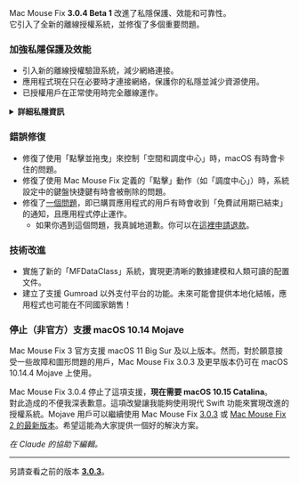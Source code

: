 Mac Mouse Fix **3.0.4 Beta 1** 改進了私隱保護、效能和可靠性。\
它引入了全新的離線授權系統，並修復了多個重要問題。

### 加強私隱保護及效能

- 引入新的離線授權驗證系統，減少網絡連接。
- 應用程式現在只在必要時才連接網絡，保護你的私隱並減少資源使用。
- 已授權用戶在正常使用時完全離線運作。

<details>
<summary><b>詳細私隱資訊</b></summary>
舊版本在每次啟動時都會在線驗證授權，這可能導致第三方伺服器（GitHub 和 Gumroad）儲存連接記錄。新系統消除了不必要的連接 – 在首次授權啟用後，只有在本地授權數據損壞時才會連接網絡。
<br><br>
雖然我本人從未記錄任何用戶行為，但舊系統理論上允許第三方伺服器記錄 IP 地址和連接時間。Gumroad 還可以記錄你的授權碼，並可能將其與你購買時提供的個人資料關聯起來。
<br><br>
在建立原始授權系統時我沒有考慮到這些細微的私隱問題，但現在，Mac Mouse Fix 已經盡可能做到私密和無需網絡連接！
<br><br>
另請參閱 <a href=https://gumroad.com/privacy>Gumroad 的私隱政策</a>和我的這個 <a href=https://github.com/noah-nuebling/mac-mouse-fix/issues/976#issuecomment-2140955801>GitHub 評論</a>。

</details>

### 錯誤修復

- 修復了使用「點擊並拖曳」來控制「空間和調度中心」時，macOS 有時會卡住的問題。
- 修復了使用 Mac Mouse Fix 定義的「點擊」動作（如「調度中心」）時，系統設定中的鍵盤快捷鍵有時會被刪除的問題。
- 修復了[一個問題](https://github.com/noah-nuebling/mac-mouse-fix/issues?q=state%3Aopen%20label%3A%22%27Free%20days%20are%20over%27%20bug%22)，即已購買應用程式的用戶有時會收到「免費試用期已結束」的通知，且應用程式停止運作。
    - 如果你遇到這個問題，我真誠地道歉。你可以在[這裡申請退款](https://redirect.macmousefix.com/?message=&target=mmf-apply-for-refund)。

### 技術改進

- 實施了新的「MFDataClass」系統，實現更清晰的數據建模和人類可讀的配置文件。
- 建立了支援 Gumroad 以外支付平台的功能。未來可能會提供本地化結帳，應用程式也可能在不同國家銷售！

### 停止（非官方）支援 macOS 10.14 Mojave

Mac Mouse Fix 3 官方支援 macOS 11 Big Sur 及以上版本。然而，對於願意接受一些故障和圖形問題的用戶，Mac Mouse Fix 3.0.3 及更早版本仍可在 macOS 10.14.4 Mojave 上使用。

Mac Mouse Fix 3.0.4 停止了這項支援，**現在需要 macOS 10.15 Catalina**。\
對此造成的不便我深表歉意。這項改變讓我能夠使用現代 Swift 功能來實現改進的授權系統。Mojave 用戶可以繼續使用 Mac Mouse Fix [3.0.3](https://github.com/noah-nuebling/mac-mouse-fix/releases/tag/3.0.3) 或 [Mac Mouse Fix 2 的最新版本](https://redirect.macmousefix.com/?target=mmf2-latest)。希望這能為大家提供一個好的解決方案。

*在 Claude 的協助下編輯。*

---

另請查看之前的版本 [**3.0.3**](https://github.com/noah-nuebling/mac-mouse-fix/releases/tag/3.0.3)。